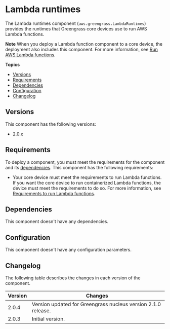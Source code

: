 # Lambda runtimes<a name="lambda-runtimes-component"></a>

The Lambda runtimes component \(`aws.greengrass.LambdaRuntimes`\) provides the runtimes that Greengrass core devices use to run AWS Lambda functions\.

**Note**  <a name="lambda-component-dependency-note"></a>
When you deploy a Lambda function component to a core device, the deployment also includes this component\. For more information, see [Run AWS Lambda functions](run-lambda-functions.md)\.

**Topics**
+ [Versions](#lambda-runtimes-component-versions)
+ [Requirements](#lambda-runtimes-component-requirements)
+ [Dependencies](#lambda-runtimes-component-dependencies)
+ [Configuration](#lambda-runtimes-component-configuration)
+ [Changelog](#lambda-runtimes-component-changelog)

## Versions<a name="lambda-runtimes-component-versions"></a>

This component has the following versions:
+ 2\.0\.x

## Requirements<a name="lambda-runtimes-component-requirements"></a>

To deploy a component, you must meet the requirements for the component and its [dependencies](#lambda-runtimes-component-dependencies)\. This component has the following requirements:
+ <a name="core-device-lambda-function-requirements"></a>Your core device must meet the requirements to run Lambda functions\. If you want the core device to run containerized Lambda functions, the device must meet the requirements to do so\. For more information, see [Requirements to run Lambda functions](setting-up.md#greengrass-v2-lambda-requirements)\.

## Dependencies<a name="lambda-runtimes-component-dependencies"></a>

This component doesn't have any dependencies\.

## Configuration<a name="lambda-runtimes-component-configuration"></a>

This component doesn't have any configuration parameters\.

## Changelog<a name="lambda-runtimes-component-changelog"></a>

The following table describes the changes in each version of the component\.


|  **Version**  |  **Changes**  | 
| --- | --- | 
|  2\.0\.4  |  Version updated for Greengrass nucleus version 2\.1\.0 release\.  | 
|  2\.0\.3  |  Initial version\.  | 